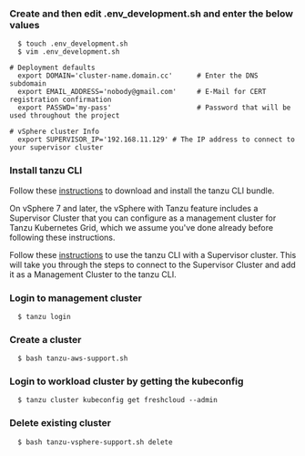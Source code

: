 ### Create and then edit .env_development.sh and enter the below values
```console
  $ touch .env_development.sh
  $ vim .env_development.sh

# Deployment defaults
  export DOMAIN='cluster-name.domain.cc'      # Enter the DNS subdomain
  export EMAIL_ADDRESS='nobody@gmail.com'     # E-Mail for CERT registration confirmation
  export PASSWD='my-pass'                     # Password that will be used throughout the project

# vSphere cluster Info
  export SUPERVISOR_IP='192.168.11.129' # The IP address to connect to your supervisor cluster
```

### Install tanzu CLI

Follow these [instructions](https://docs.vmware.com/en/VMware-Tanzu-Kubernetes-Grid/1.3/vmware-tanzu-kubernetes-grid-13/GUID-install-cli.html) to download and install the tanzu CLI bundle.

On vSphere 7 and later, the vSphere with Tanzu feature includes a Supervisor Cluster that you can configure as a management cluster for Tanzu Kubernetes Grid, which we assume you've done already before following these instructions.

Follow these [instructions](https://docs.vmware.com/en/VMware-Tanzu-Kubernetes-Grid/1.3/vmware-tanzu-kubernetes-grid-13/GUID-tanzu-k8s-clusters-connect-vsphere7.html) to use the tanzu CLI with a Supervisor cluster. This will take you through the steps to connect to the Supervisor Cluster and add it as a Management Cluster to the tanzu CLI.

### Login to management cluster
```console
  $ tanzu login
```

### Create a cluster
```console
  $ bash tanzu-aws-support.sh
```

### Login to workload cluster by getting the kubeconfig
```console
  $ tanzu cluster kubeconfig get freshcloud --admin
```

### Delete existing cluster
```console
  $ bash tanzu-vsphere-support.sh delete
```
